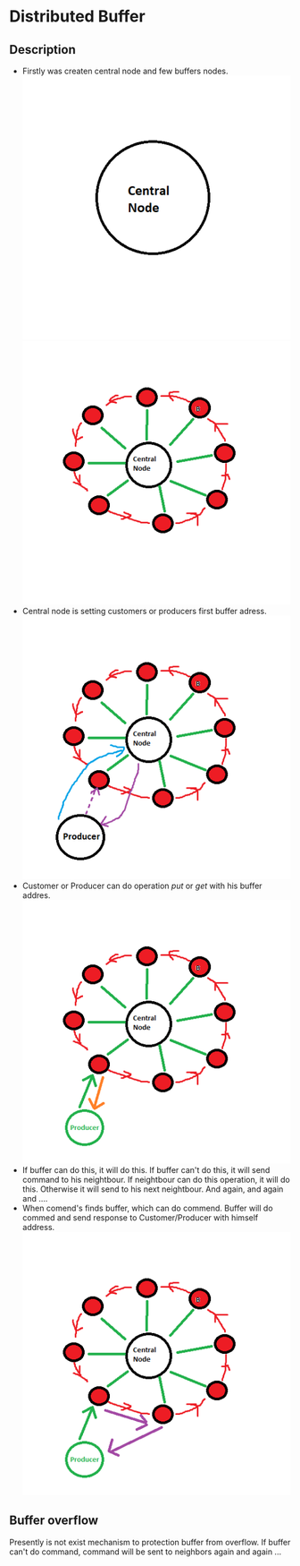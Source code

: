 # Distributed Buffer
## Description
* Firstly was createn central node and few buffers nodes. 
![](./start.png)![](./buffer.png)
* Central node is setting customers or producers first buffer adress. 
![](./buffer2.png)
* Customer or Producer can do operation *put* or *get* with his buffer addres. 
![](./bufferFree.png)
* If buffer can do this, it will do this. If buffer can't do this,  it will send command to his neightbour. If neightbour can do this operation, it will do this. Otherwise it will send to 
his next neightbour. And again, and again and ....
* When comend's finds buffer, which can do commend. Buffer will do commed and send response to Customer/Producer with himself address.
![](./bufferFull.png)
## Buffer overflow
Presently is not exist mechanism to protection buffer from overflow. If buffer can't do command, command will be sent to neighbors again and again ...

